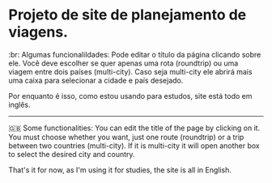 # Projeto de site de planejamento de viagens.

:br: Algumas funcionalildades:
Pode editar o título da página clicando sobre ele.
Você deve escolher se quer apenas uma rota (roundtrip) ou uma viagem entre dois países (multi-city).
Caso seja multi-city ele abrirá mais uma caixa para selecionar a cidade e país desejado.

Por enquanto é isso, como estou usando para estudos, site está todo em inglês.

---

:gb: Some functionalities:
You can edit the title of the page by clicking on it.
You must choose whether you want, just one route (roundtrip) or a trip between two countries (multi-city).
If it is multi-city it will open another box to select the desired city and country.

That's it for now, as I'm using it for studies, the site is all in English.